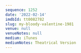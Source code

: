 ```yaml
---
sequence: 1252
date: '2022-02-14'
imdbId: tt0082782
slug: my-bloody-valentine-1981
venue: null
venueNotes: null
medium: iTunes
mediumNotes: Theatrical Version
---
```



